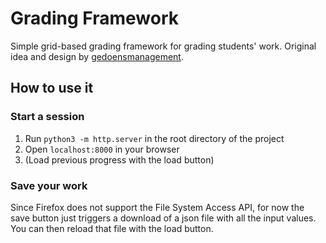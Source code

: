 # Grading Framework

Simple grid-based grading framework for grading students' work. Original idea and design by [gedoensmanagement](https://github.com/gedoensmanagement).

## How to use it 
### Start a session
1. Run `python3 -m http.server` in the root directory of the project
2. Open `localhost:8000` in your browser
3. (Load previous progress with the load button)

### Save your work
Since Firefox does not support the File System Access API, for now the save button just triggers a download of a json file with all the input values. 
You can then reload that file with the load button. 
